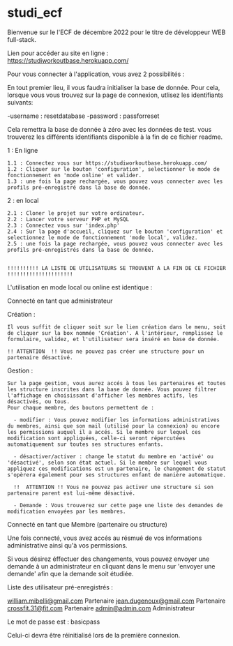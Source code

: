 # studi_ecf

Bienvenue sur le l'ECF de décembre 2022 pour le titre de développeur WEB full-stack.

Lien pour accéder au site en ligne : https://studiworkoutbase.herokuapp.com/

Pour vous connecter à l'application, vous avez 2 possibilités :

  En tout premier lieu, il vous faudra initialiser la base de donnée. Pour cela, lorsque vous vous trouvez sur la page de connexion, utlisez les identifiants suivants:
  
  -username : resetdatabase
  -password : passforreset
  
  Cela remettra la base de donnée à zéro avec les données de test. vous trouverez les différents identifiants disponible à la fin de ce fichier readme.

  1 : En ligne
  
    1.1 : Connectez vous sur https://studiworkoutbase.herokuapp.com/
    1.2 : Cliquer sur le bouton 'configuration', selectionner le mode de fonctionnement en 'mode online' et valider.
    1.3 : une fois la page rechargée, vous pouvez vous connecter avec les profils pré-enregistré dans la base de donnée.

    
  2 : en local
  
    2.1 : Cloner le projet sur votre ordinateur.
    2.2 : Lancer votre serveur PHP et MySQL
    2.3 : Connectez vous sur 'index.php'
    2.4 : Sur la page d'accueil, cliquez sur le bouton 'configuration' et selectionnez le mode de fonctionnement 'mode local', validez.
    2.5 : une fois la page rechargée, vous pouvez vous connecter avec les profils pré-enregistrés dans la base de donnée.
  
    
    !!!!!!!!!! LA LISTE DE UTILISATEURS SE TROUVENT A LA FIN DE CE FICHIER   !!!!!!!!!!!!!!!!!!!!!
    
    
L'utilisation en mode local ou online est identique : 


Connecté en tant que administrateur

  Création :
  
    Il vous suffit de cliquer soit sur le lien création dans le menu, soit de cliquer sur la box nommée 'Création'. A l'intérieur, remplissez le formulaire, validez, et l'utilisateur sera inséré en base de donnée.
    
    !! ATTENTION  !! Vous ne pouvez pas créer une structure pour un partenaire désactivé.
    
   Gestion : 
   
    Sur la page gestion, vous aurez accés à tous les partenaires et toutes les structure inscrites dans la base de donnée. Vous pouvez filtrer l'affichage en choisissant d'afficher les membres actifs, les désactivés, ou tous.
    Pour chaque membre, des boutons permettent de :
    
      - modifier : Vous pouvez modifier les informations administratives du membres, ainsi que son mail (utilisé pour la connexion) ou encore les permissions auquel il a accés. Si le membre sur lequel ces modification sont appliquées, celle-ci seront répercutées automatiquement sur toutes ses structures enfants.
      
      - désactiver/activer : change le statut du membre en 'activé' ou 'désactivé', selon son état actuel. Si le membre sur lequel vous appliquez ces modifications est un partenaire, le changement de statut s'opèrera également pour ses structures enfant de manière automatique.
      
      !!  ATTENTION !! Vous ne pouvez pas activer une structure si son partenaire parent est lui-même désactivé.
      
      - Demande : Vous trouverez sur cette page une liste des demandes de modification envoyées par les membres.
   
   
Connecté en tant que Membre (partenaire ou structure)

  Une fois connecté, vous avez accés au résmué de vos informations administrative ainsi qu'à vos permissions.
  
  Si vous désirez éffectuer des changements, vous pouvez envoyer une demande à un administrateur en cliquant dans le menu sur 'envoyer une demande' afin que la demande soit étudiée.
   
 
 
Liste des utilisateur pré-enregistrés :

william.mibelli@gmail.com       Partenaire
jean.dugenoux@gmail.com         Partenaire
crossfit.31@fit.com             Partenaire
admin@admin.com                 Administrateur

Le mot de passe est : basicpass

Celui-ci devra être réinitialisé lors de la première connexion.
